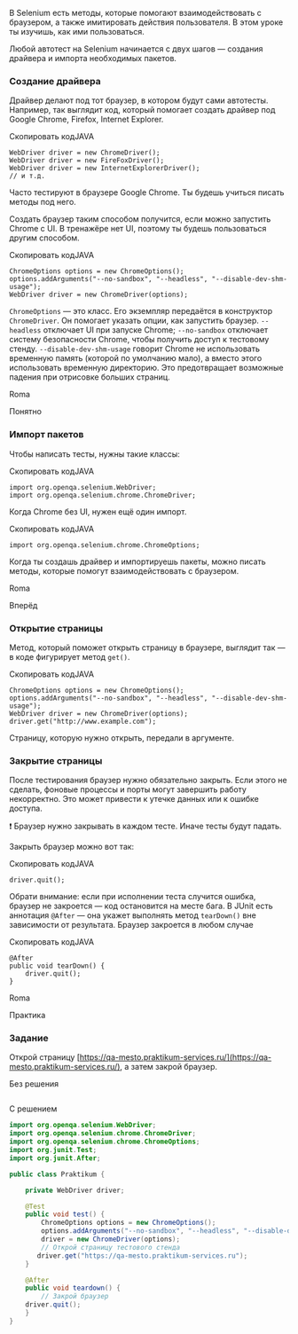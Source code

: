 В Selenium есть методы, которые помогают взаимодействовать с браузером, а также имитировать действия пользователя. В этом уроке ты изучишь, как ими пользоваться.

Любой автотест на Selenium начинается с двух шагов — создания драйвера и импорта необходимых пакетов.

### Создание драйвера

Драйвер делают под тот браузер, в котором будут сами автотесты. Например, так выглядит код, который помогает создать драйвер под Google Chrome, Firefox, Internet Explorer.

Скопировать кодJAVA

```
WebDriver driver = new ChromeDriver();
WebDriver driver = new FireFoxDriver();
WebDriver driver = new InternetExplorerDriver();
// и т.д. 
```

Часто тестируют в браузере Google Chrome. Ты будешь учиться писать методы под него.

Создать браузер таким способом получится, если можно запустить Chrome с UI. В тренажёре нет UI, поэтому ты будешь пользоваться другим способом.

Скопировать кодJAVA

```
ChromeOptions options = new ChromeOptions();
options.addArguments("--no-sandbox", "--headless", "--disable-dev-shm-usage");
WebDriver driver = new ChromeDriver(options); 
```

`ChromeOptions` — это класс. Его экземпляр передаётся в конструктор `ChromeDriver`. Он помогает указать опции, как запустить браузер. `--headless` отключает UI при запуске Chrome; `--no-sandbox` отключает систему безопасности Chrome, чтобы получить доступ к тестовому стенду. `--disable-dev-shm-usage` говорит Chrome не использовать временную память (которой по умолчанию мало), а вместо этого использовать временную директорию. Это предотвращает возможные падения при отрисовке больших страниц.

Roma

Понятно

### Импорт пакетов

Чтобы написать тесты, нужны такие классы:

Скопировать кодJAVA

```
import org.openqa.selenium.WebDriver;
import org.openqa.selenium.chrome.ChromeDriver; 
```

Когда Chrome без UI, нужен ещё один импорт.

Скопировать кодJAVA

```
import org.openqa.selenium.chrome.ChromeOptions; 
```

Когда ты создашь драйвер и импортируешь пакеты, можно писать методы, которые помогут взаимодействовать с браузером.

Roma

Вперёд

### Открытие страницы

Метод, который поможет открыть страницу в браузере, выглядит так — в коде фигурирует метод `get()`.

Скопировать кодJAVA

```
ChromeOptions options = new ChromeOptions();
options.addArguments("--no-sandbox", "--headless", "--disable-dev-shm-usage");             
WebDriver driver = new ChromeDriver(options);
driver.get("http://www.example.com"); 
```

Страницу, которую нужно открыть, передали в аргументе.

### Закрытие страницы

После тестирования браузер нужно обязательно закрыть. Если этого не сделать, фоновые процессы и порты могут завершить работу некорректно. Это может привести к утечке данных или к ошибке доступа.

❗ Браузер нужно закрывать в каждом тесте. Иначе тесты будут падать.

Закрыть браузер можно вот так:

Скопировать кодJAVA

```
driver.quit(); 
```

Обрати внимание: если при исполнении теста случится ошибка, браузер не закроется — код остановится на месте бага. В JUnit есть аннотация `@After` — она укажет выполнять метод `tearDown()` вне зависимости от результата. Браузер закроется в любом случае

Скопировать кодJAVA

```
@After
public void tearDown() {
    driver.quit();
} 
```

Roma

Практика

### Задание

Открой страницу [https://qa-mesto.praktikum-services.ru/](https://qa-mesto.praktikum-services.ru/), а затем закрой браузер.

Без решения
```java

```

С решением
```java
import org.openqa.selenium.WebDriver;
import org.openqa.selenium.chrome.ChromeDriver;
import org.openqa.selenium.chrome.ChromeOptions;
import org.junit.Test;
import org.junit.After;

public class Praktikum {

    private WebDriver driver;    

    @Test
    public void test() {
        ChromeOptions options = new ChromeOptions();
        options.addArguments("--no-sandbox", "--headless", "--disable-dev-shm-usage");  
        driver = new ChromeDriver(options);
        // Открой страницу тестового стенда
       driver.get("https://qa-mesto.praktikum-services.ru");
    }

    @After
    public void teardown() {
        // Закрой браузер
    driver.quit();
    }
}
```